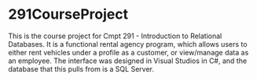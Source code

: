 # 291CourseProject
This is the course project for Cmpt 291 - Introduction to Relational Databases. It is a functional rental agency program, which allows users to either rent vehicles under a profile as a customer, or view/manage data as an employee. The interface was designed in Visual Studios in C#, and the database that this pulls from is a SQL Server.
